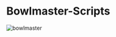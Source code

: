 # Bowlmaster-Scripts
![bowlmaster](https://user-images.githubusercontent.com/22461718/46550213-5d472180-c8a2-11e8-81b1-01b2f92b5f54.PNG)
